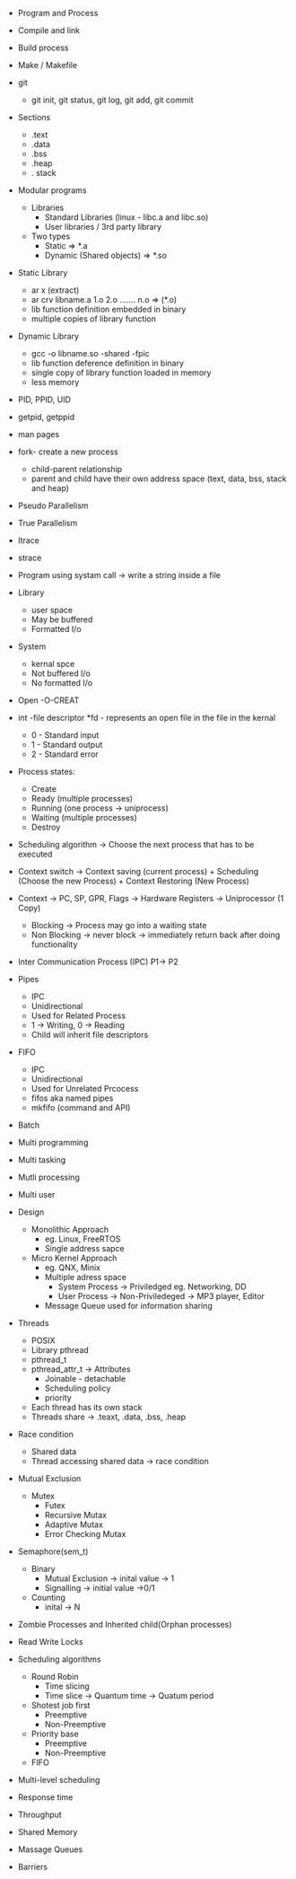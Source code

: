 
* Program and Process
* Compile and link
* Build process
* Make / Makefile
* git
    * git init, git status, git log, git add, git commit

* Sections
    * .text
    * .data
    * .bss
    * .heap
    * . stack

* Modular programs
    * Libraries
        * Standard Libraries (linux - libc.a and libc.so)
        * User libraries / 3rd party library
    * Two types
        * Static => *.a
        * Dynamic (Shared objects) => *.so 

* Static Library
    * ar x (extract)
    * ar crv libname.a 1.o 2.o ....... n.o => (*.o)
    * lib function definition embedded in binary
    * multiple copies of library function
* Dynamic Library
    * gcc -o libname.so -shared -fpic
    * lib function deference definition in binary
    * single copy of library function loaded in memory
    * less memory


* PID, PPID, UID
* getpid, getppid
* man pages


* fork- create a new process
    * child-parent relationship
    * parent and child have their own address space (text, data, bss, stack and heap) 

* Pseudo Parallelism
* True Parallelism

* ltrace
* strace
* Program using systam call -> write a string inside a file

* Library
    * user space
    * May be buffered
    * Formatted I/o
* System
    * kernal spce
    * Not buffered I/o
    * No formatted I/o

* Open -O-CREAT
* int -file descriptor
    *fd - represents an open file in the file in the kernal 
    * 0 - Standard input
    * 1 - Standard output
    * 2 - Standard error

* Process states:
    * Create
    * Ready (multiple processes)
    * Running (one process -> uniprocess)
    * Waiting (multiple processes)
    * Destroy

* Scheduling algorithm -> Choose the next process that has to be executed
* Context switch -> Context saving (current process) + Scheduling (Choose the new Process) + Context Restoring (New Process)
* Context -> PC, SP, GPR, Flags -> Hardware Registers -> Uniprocessor (1 Copy)

    * Blocking -> Process may go into a waiting state
    * Non Blocking -> never block -> immediately return back after doing functionality

*  Inter Communication Process (IPC)
    P1-> P2

* Pipes
    * IPC
    * Unidirectional
    * Used for Related Process
    * 1 -> Writing, 0 -> Reading
    * Child will inherit file descriptors

* FIFO
    * IPC
    * Unidirectional
    * Used for Unrelated Prcocess
    * fifos aka named pipes
    * mkfifo (command and API)

* Batch
* Multi programming
* Multi tasking
* Mutli processing
* Multi user

* Design
    * Monolithic Approach
        * eg. Linux, FreeRTOS
        * Single address sapce
    * Micro Kernel Approach
        * eg. QNX, Minix
        * Multiple adress space
            * System Process -> Priviledged eg. Networking, DD
            * User Process -> Non-Priviledeged -> MP3 player, Editor
        * Message Queue used for information sharing

* Threads 
    * POSIX
    * Library pthread
    * pthread_t
    * pthread_attr_t -> Attributes
        * Joinable - detachable
        * Scheduling policy
        * priority
    * Each thread has its own stack
    * Threads share -> .teaxt, .data, .bss, .heap

* Race condition
    * Shared data
    * Thread accessing shared data -> race condition

* Mutual Exclusion
    * Mutex
        * Futex
        * Recursive Mutax
        * Adaptive Mutax
        * Error Checking Mutax 

* Semaphore(sem_t)
    * Binary
        * Mutual Exclusion -> inital value -> 1
        * Signalling -> initial value ->0/1
    * Counting
        * inital -> N

* Zombie Processes and Inherited child(Orphan processes)

* Read Write Locks

* Scheduling algorithms
    * Round Robin
        * Time slicing
        * Time slice -> Quantum time -> Quatum period
    * Shotest job first
        * Preemptive
        * Non-Preemptive
    * Priority base
        * Preemptive
        * Non-Preemptive
    * FIFO
* Multi-level scheduling

* Response time
* Throughput

* Shared Memory
* Massage Queues
* Barriers
